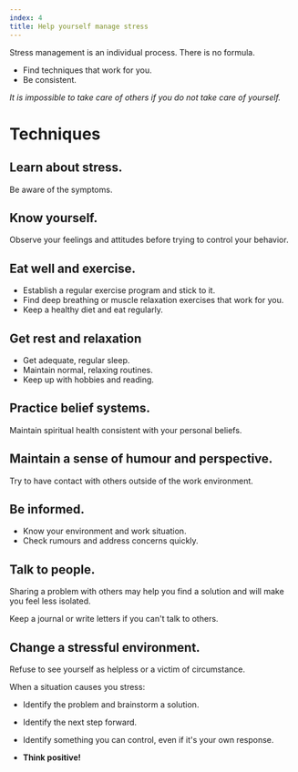 ```yaml
---
index: 4
title: Help yourself manage stress
---
```

Stress management is an individual process. There is no formula. 

*	Find techniques that work for you.
*	Be consistent.

_It is impossible to take care of others if you do not take care of yourself._

# Techniques

## Learn about stress.

Be aware of the symptoms.

## Know yourself.

Observe your feelings and attitudes before trying to control your behavior.

## Eat well and exercise.

*	Establish a regular exercise program and stick to it. 
*	Find deep breathing or muscle relaxation exercises that work for you. 
*	Keep a healthy diet and eat regularly.

## Get rest and relaxation

*	Get adequate, regular sleep. 
*	Maintain normal, relaxing routines.
*	Keep up with hobbies and reading.

## Practice belief systems.

Maintain spiritual health consistent with your personal beliefs.

## Maintain a sense of humour and perspective.

Try to have contact with others outside of the work environment.

## Be informed.

*	Know your environment and work situation. 
*	Check rumours and address concerns quickly.

## Talk to people. 

Sharing a problem with others may help you find a solution and will make you feel less isolated. 

Keep a journal or write letters if you can't talk to others. 

## Change a stressful environment.

Refuse to see yourself as helpless or a victim of circumstance. 

When a situation causes you stress:

*	Identify the problem and brainstorm a solution. 
*	Identify the next step forward.  
*	Identify something you can control, even if it's your own response. 

*   **Think positive!**